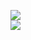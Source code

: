 [![](https://img.shields.io/badge/Made%20With-Github%20Spray-lightgrey.svg?style=for-the-badge&logo=github)](https://github.com/Annihil/github-spray#23039)  
[![](https://i.imgur.com/2DrTn0Z.gif)](https://github.com/Annihil/github-spray)